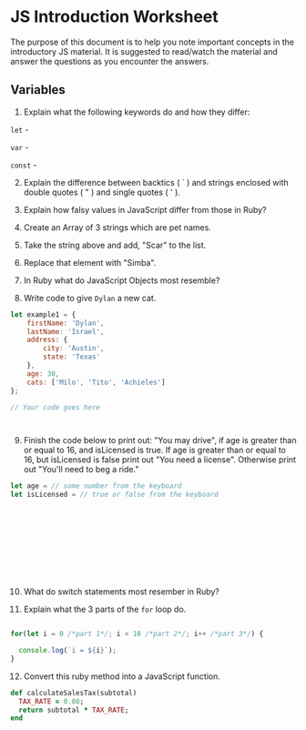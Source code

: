 # JS Introduction Worksheet

The purpose of this document is to help you note important concepts in the introductory JS material.  It is suggested to read/watch the material and answer the questions as you encounter the answers.

## Variables

1.  Explain what the following keywords do and how they differ:

`let` -

`var` -

`const` -


2.  Explain the difference between backtics ( \` ) and strings enclosed with double quotes ( " ) and single quotes ( ' ).




3.  Explain how falsy values in JavaScript differ from those in Ruby?






4.  Create an Array of 3 strings which are pet names.




5.  Take the string above and add, "Scar" to the list.




6.  Replace that element with "Simba".





7.  In Ruby what do JavaScript Objects most resemble?




8.  Write code to give `Dylan` a new cat.


```JavaScript
let example1 = {
    firstName: 'Dylan',
    lastName: 'Israel',
    address: {
        city: 'Austin',
        state: 'Texas'
    },
    age: 30,
    cats: ['Milo', 'Tito', 'Achieles']
};

// Your code goes here




```



9.  Finish the code below to print out:  "You may drive", if age is greater than or equal to 16, and isLicensed is true.  If age is greater than or equal to 16, but isLicensed is false print out "You need a license".  Otherwise print out "You'll need to beg a ride."


```JavaScript
let age = // some number from the keyboard
let isLicensed = // true or false from the keyboard












```


10.  What do switch statements most resember in Ruby?



11.  Explain what the 3 parts of the `for` loop do.

```JavaScript

for(let i = 0 /*part 1*/; i < 10 /*part 2*/; i++ /*part 3*/) {

  console.log(`i = ${i}`);
}
```



12.  Convert this ruby method into a JavaScript function.


```ruby
def calculateSalesTax(subtotal)
  TAX_RATE = 0.08;
  return subtotal * TAX_RATE;
end 
```
